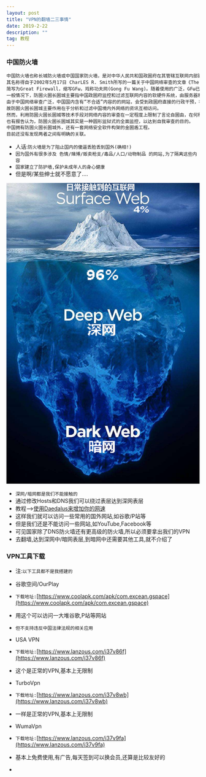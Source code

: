 ```yaml
---
layout: post
title: "VPN的翻墙二三事情"
date: 2019-2-22
description: ""
tag: 教程
---
```

### 中国防火墙
```txt
中国防火墙也称长城防火墙或中国国家防火墙，是对中华人民共和国政圌府在其管辖互联网内部建立的多套网络审查系统（包括相关行政审查系统）的俗称。
其名称得自于2002年5月17日 CharLЕS R. Smith所写的一篇关于中国网络审查的文章《The GreatFireωall of China》，取与Great Wall（长城）相谐的效果
简写为Great Firewall，缩写GFω，戏称功夫网(Gong Fu Wang)。随着使用的广泛，GFω已被用于动词，GFωed是指被防圌火圌长圌城所屏蔽。
一般情况下，防圌火圌长圌城主要指中国政圌府监控和过滤互联网内容的软硬件系统，由服务器和路由器等设备，加上相关的应用程序所构成。
由于中国网络审查广泛，中国国内含有“不合适”内容的的网站，会受到政圌府直接的行政干预，被要求自我审查、自我监管，乃至关闭
故防圌火圌长圌城主要作用在于分析和过滤中国境内外网络的资讯互相访问。
然而，利用防圌火圌长圌城等技术手段对网络内容的审查在一定程度上限制了言论自圌由，在何种程度上、采取何种手段进行网络审查一直是受争议的话题。
也有报告认为，防圌火圌长圌城其实是一种圆形监狱式的全面监控，以达到自我审查的目的。
中国拥有防圌火圌长圌城外，还有一套网络安全软件构架的金圌盾工程。
目前还没有发现两者之间有明确的关联。
```
* 人话:`防火墙是为了阻止国内的傻逼丢脸丢到国外(确相!)`
* `因为国外有很多涉及 色情/赌博/贩卖枪支/毒品/人口/动物制品 的网站,为了隔离这些内容`
* `国家建立了防护墙,保护未成年人的身心健康`
* 但是啊/某些绅士就不愿意了....

![](/images/boke/VPN/01.png)

* `深网/暗网都是我们不能接触的`
* 通过修改Hosts和DNS我们可以绕过表层达到深网表层
* 教程-->[使用Daedalus来增加你的网速](https://www.thelunai.ml/2019/02/Daedalus/)
* 这样我们就可以访问一些常用的国外网站,如谷歌/P站等
* 但是我们还是不能访问一些网站,如YouTube,Facebook等
* 可见国家除了DNS防火墙还有更高级的防火墙,所以必须要拿出我们的VPN
* 去翻墙,达到深网中/暗网表层,到暗网中还需要其他工具,就不介绍了

### VPN工具下载
* 注:`以下工具都不是我搭建的`

* 谷歌空间/OurPlay
* `下载地址:`[https://www.coolapk.com/apk/com.excean.gspace](https://www.coolapk.com/apk/com.excean.gspace)
* 用这个可以访问一大堆谷歌,P站等网站
* `但不支持违反中国法律法规的相关应用`

* USA VPN
* `下载地址:`[https://www.lanzous.com/i37v86f](https://www.lanzous.com/i37v86f)
* 这个是正常的VPN,基本上无限制

* TurboVpn
* `下载地址:`[https://www.lanzous.com/i37v8wb](https://www.lanzous.com/i37v8wb)
* 一样是正常的VPN,基本上无限制

* WumaVpn
* `下载地址:`[https://www.lanzous.com/i37v9fa](https://www.lanzous.com/i37v9fa)
* 基本上免费使用,有广告,每天签到可以换会员,还算是比较友好的
* 

